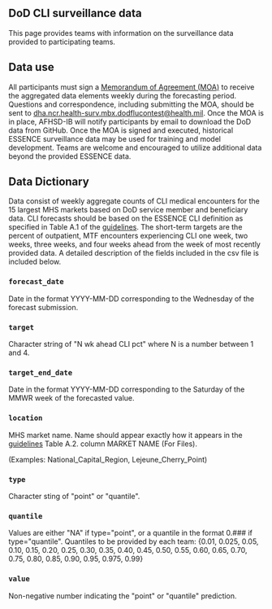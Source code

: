 ## DoD CLI surveillance data

This page provides teams with information on the surveillance data provided to participating teams.


## Data use

All participants must sign a [Memorandum of Agreement (MOA)](https://github.com/cdcepi/DOD-CLI-forecast-data-blob/data-surveillance/Disease_Forecasting_Challenge_MOA_23AUG2022.docx) to receive the aggregated data elements weekly during the forecasting period. Questions and correspondence, including submitting the MOA, should be sent to <dha.ncr.health-surv.mbx.dodflucontest@health.mil>. Once the MOA is in place, AFHSD-IB will notify participants by email to download the DoD data from GitHub. Once the MOA is signed and executed, historical ESSENCE surveillance data may be used for training and model development. Teams are welcome and encouraged to utilize additional data beyond the provided ESSENCE data.


## Data Dictionary
Data consist of weekly aggregate counts of CLI medical encounters for the 15 largest MHS markets based on DoD service member and beneficiary data. CLI forecasts should be based on the ESSENCE CLI definition as specified in Table A.1 of the [guidelines](https://github.com/cdcepi/DoD-CLI-forecast-data/blob/main/collaboration-guidelines.docx). The short-term targets are the percent of outpatient, MTF encounters experiencing CLI one week, two weeks, three weeks, and four weeks ahead from the week of most recently provided data. A detailed description of the 
fields included in the csv file is included below.

### `forecast_date`
Date in the format YYYY-MM-DD corresponding to the Wednesday of the forecast submission.

### `target`
Character string of "N wk ahead CLI pct" where N is a number between 1 and 4.

### `target_end_date`
Date in the format YYYY-MM-DD corresponding to the Saturday of the MMWR week of the forecasted value.

### `location`

MHS market name. Name should appear exactly how it appears in the [guidelines](https://github.com/cdcepi/DoD-CLI-forecast-data/blob/main/collaboration-guidelines.docx) Table A.2. column MARKET NAME (For Files).

(Examples: National_Capital_Region, Lejeune_Cherry_Point)


### `type`

Character sting of "point" or "quantile".

### `quantile`

Values are either "NA" if type="point", or a quantile in the format 0.### if type="quantile". Quantiles to be provided by each team: {0.01, 0.025, 0.05, 0.10, 0.15, 0.20, 0.25, 0.30, 0.35, 0.40, 0.45, 0.50, 0.55, 0.60, 0.65, 0.70, 0.75, 0.80, 0.85, 0.90, 0.95, 0.975, 0.99}

### `value`
Non-negative number indicating the "point" or "quantile" prediction.

